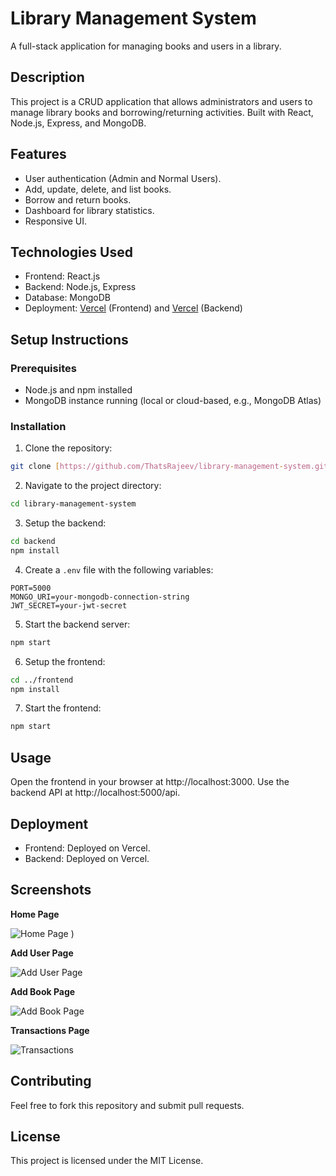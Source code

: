 # Library Management System

A full-stack application for managing books and users in a library.

## Description

This project is a CRUD application that allows administrators and users to manage library books and borrowing/returning activities. Built with React, Node.js, Express, and MongoDB.

## Features

* User authentication (Admin and Normal Users).
* Add, update, delete, and list books.
* Borrow and return books.
* Dashboard for library statistics.
* Responsive UI.

## Technologies Used

* Frontend: React.js
* Backend: Node.js, Express
* Database: MongoDB
* Deployment: [Vercel](https://library-management-system-frontend-theta.vercel.app/) (Frontend) and [Vercel](https://library-management-system-backend-mu.vercel.app/) (Backend)

## Setup Instructions

### Prerequisites

* Node.js and npm installed
* MongoDB instance running (local or cloud-based, e.g., MongoDB Atlas)

### Installation

1. Clone the repository:

```bash
git clone [https://github.com/ThatsRajeev/library-management-system.git](https://github.com/thatsrajeev/library-management-system.git)
````

2.  Navigate to the project directory:

<!-- end list -->

```bash
cd library-management-system
```

3.  Setup the backend:

<!-- end list -->

```bash
cd backend
npm install
```

4.  Create a `.env` file with the following variables:

<!-- end list -->

```
PORT=5000
MONGO_URI=your-mongodb-connection-string
JWT_SECRET=your-jwt-secret
```

5.  Start the backend server:

<!-- end list -->

```bash
npm start
```

6.  Setup the frontend:

<!-- end list -->

```bash
cd ../frontend
npm install
```

7.  Start the frontend:

<!-- end list -->

```bash
npm start
```

## Usage

Open the frontend in your browser at http://localhost:3000.
Use the backend API at http://localhost:5000/api.

## Deployment

  * Frontend: Deployed on Vercel.
  * Backend: Deployed on Vercel.

## Screenshots

**Home Page**

![Home Page](https://github.com/user-attachments/assets/a2adf1bf-5c3e-4c42-8406-da2e32b05252)
)  

**Add User Page**

![Add User Page](https://github.com/user-attachments/assets/6168054a-8377-47a5-863a-3e47e140a328)
 


**Add Book Page**

![Add Book Page](https://github.com/user-attachments/assets/04c2c56d-2861-425b-be63-59ef4a27e703)


**Transactions Page**

![Transactions](https://github.com/user-attachments/assets/85cbfd4f-8520-4f14-9b9f-d5f36f3fdf32)


## Contributing

Feel free to fork this repository and submit pull requests.

## License

This project is licensed under the MIT License.
